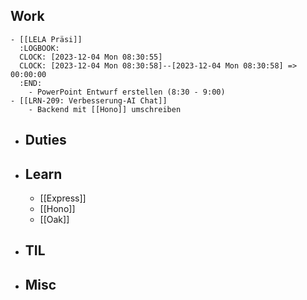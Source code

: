 ## Work
	- [[LELA Präsi]]
	  :LOGBOOK:
	  CLOCK: [2023-12-04 Mon 08:30:55]
	  CLOCK: [2023-12-04 Mon 08:30:58]--[2023-12-04 Mon 08:30:58] =>  00:00:00
	  :END:
		- PowerPoint Entwurf erstellen (8:30 - 9:00)
	- [[LRN-209: Verbesserung-AI Chat]]
		- Backend mit [[Hono]] umschreiben
- ## Duties
- ## Learn
	- [[Express]]
	- [[Hono]]
	- [[Oak]]
- ## TIL
- ## Misc
